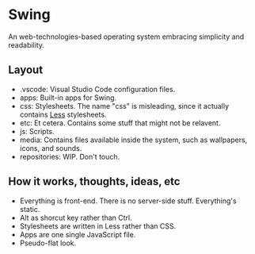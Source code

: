# Swing

An web-technologies-based operating system embracing simplicity and readability.

## Layout

- .vscode: Visual Studio Code configuration files.
- apps: Built-in apps for Swing.
- css: Stylesheets. The name "css" is misleading, since it actually contains [Less](https://lesscss.org) stylesheets.
- etc: Et cetera. Contains some stuff that might not be relavent.
- js: Scripts.
- media: Contains files available inside the system, such as wallpapers, icons, and sounds.
- repositories: WIP. Don't touch.

## How it works, thoughts, ideas, etc

- Everything is front-end. There is no server-side stuff. Everything's static.
- Alt as shorcut key rather than Ctrl.
- Stylesheets are written in Less rather than CSS.
- Apps are one single JavaScript file.
- Pseudo-flat look.
